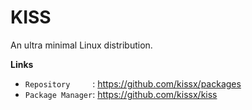 # KISS

An ultra minimal Linux distribution.

**Links**

- `Repository     `: <https://github.com/kissx/packages>
- `Package Manager`: <https://github.com/kissx/kiss>
